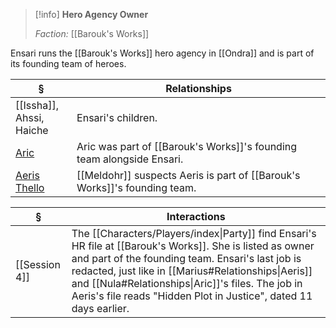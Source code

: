 >[!info] 
>**Hero Agency Owner**
>
>*Faction:* [[Barouk's Works]]
>

Ensari runs the [[Barouk's Works]] hero agency in [[Ondra]] and is part of its founding team of heroes.  

| § | Relationships |
| ---- | ---- |
| [[Issha]], <br>Ahssi, <br>Haiche | Ensari's children. |
| [Aric](Characters/Players/Nula.md) | Aric was part of [[Barouk's Works]]'s founding team alongside Ensari. |
| [Aeris Thello](Characters/Players/Marius.md) | [[Meldohr]] suspects Aeris is part of [[Barouk's Works]]'s founding team. |

| § | Interactions |
| ---- | ---- |
| [[Session 4]] | The [[Characters/Players/index\|Party]] find Ensari's HR file at [[Barouk's Works]]. She is listed as owner and part of the founding team. Ensari's last job is redacted, just like in [[Marius#Relationships\|Aeris]] and [[Nula#Relationships\|Aric]]'s files. The job in Aeris's file reads "Hidden Plot in Justice", dated 11 days earlier. |
